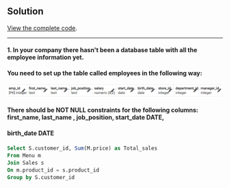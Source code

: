 # 

## Solution

[View the complete code](https://github.com/YogeshOlla/8-Weeks-SQL-Challenge/blob/main/Case%20Study%201%20-%20Danny's%20Diner/SQL%20Code/Case%20Study%201%20-%20Danny's%20Diner.sql).

***

#### 1. In your company there hasn't been a database table with all the employee information yet.
####    You need to set up the table called employees in the following way:
![alt text](image.png)

#### There should be NOT NULL constraints for the following columns: first_name, last_name , job_position, start_date DATE,
#### birth_date DATE

````sql
Select S.customer_id, Sum(M.price) as Total_sales
From Menu m
Join Sales s
On m.product_id = s.product_id
Group by S.customer_id
````
